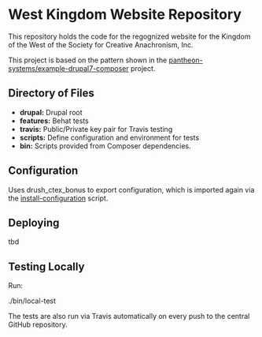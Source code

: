 West Kingdom Website Repository
===============================

This repository holds the code for the regognized website for the
Kingdom of the West of the Society for Creative Anachronism, Inc.

This project is based on the pattern shown in the [pantheon-systems/example-drupal7-composer](https://github.com/pantheon-systems/example-drupal7-composer) project.


Directory of Files
------------------

-  **drupal:** Drupal root
-  **features:** Behat tests
-  **travis:** Public/Private key pair for Travis testing
-  **scripts:** Define configuration and environment for tests
-  **bin:** Scripts provided from Composer dependencies.


Configuration
-------------

Uses drush_ctex_bonus to export configuration, which is imported again via the [install-configuration](https://github.com/westkingdom/website/blob/master/scripts/install-configuration) script.


Deploying
---------

tbd


Testing Locally
---------------

Run:

./bin/local-test

The tests are also run via Travis automatically on every push to the central GitHub repository.
